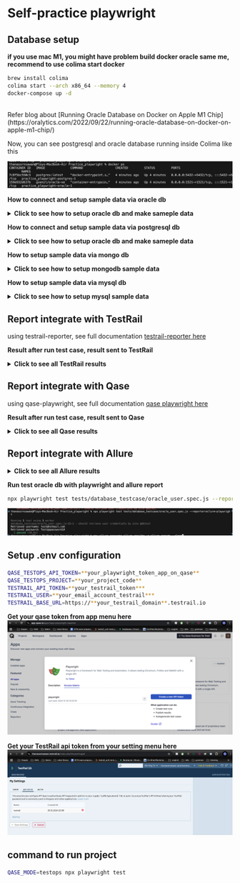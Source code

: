 # Self-practice playwright

## Database setup
**if you use mac M1, you might have problem build docker oracle same me, recommend to use colima start docker**
<br/>

```sh
brew install colima 
colima start --arch x86_64 --memory 4
docker-compose up -d
```

<br/>
Refer blog about [Running Oracle Database on Docker on Apple M1 Chip](https://oralytics.com/2022/09/22/running-oracle-database-on-docker-on-apple-m1-chip/)

Now, you can see postgresql and oracle database running inside Colima like this <br/>

![docker run](https://github.com/Thanasornsawan/Practice_Playwright/blob/main/pictures/docker_run.png?raw=true)

**How to connect and setup sample data via oracle db** <br/>
<details>
    <summary><b>Click to see how to setup oracle db and make sameple data</b></summary>

![oracle query](https://github.com/Thanasornsawan/Practice_Playwright/blob/main/pictures/oracle_query.png?raw=true)
![oracle query2](https://github.com/Thanasornsawan/Practice_Playwright/blob/main/pictures/sample_data.png?raw=true)
</details>

**How to connect and setup sample data via postgresql db** <br/>
<details>
    <summary><b>Click to see how to setup oracle db and make sameple data</b></summary>

![postgresql setup](https://github.com/Thanasornsawan/Practice_Playwright/blob/main/pictures/postgresql_connect.png?raw=true)
![postgresql query](https://github.com/Thanasornsawan/Practice_Playwright/blob/main/pictures/postgresql_data.png?raw=true)
</details>

**How to setup sample data via mongo db** <br/>
<details>
    <summary><b>Click to see how to setup mongodb sample data</b></summary>

![mongo query](https://github.com/Thanasornsawan/Practice_Playwright/blob/main/pictures/mongo_query.png?raw=true)
</details>

**How to setup sample data via mysql db** <br/>
<details>
    <summary><b>Click to see how to setup mysql sample data</b></summary>

![mysql query](https://github.com/Thanasornsawan/Practice_Playwright/blob/main/pictures/mysql_query.png?raw=true)
![mysql query2](https://github.com/Thanasornsawan/Practice_Playwright/blob/main/pictures/mysql_result.png?raw=true)
![mysql query3](https://github.com/Thanasornsawan/Practice_Playwright/blob/main/pictures/mysql_query_result.png?raw=true)
![mysql query4](https://github.com/Thanasornsawan/Practice_Playwright/blob/main/pictures/query_price_condition.png?raw=true)
</details>

## Report integrate with TestRail
using testrail-reporter, see full documentation [testrail-reporter here](https://github.com/zealous-tech/testrail-reporter/tree/main)<br/>

**Result after run test case, result sent to TestRail** <br/>
<details>
    <summary><b>Click to see all TestRail results</b></summary>

![testrail result](https://github.com/Thanasornsawan/Practice_Playwright/blob/main/pictures/testrail_result.png?raw=true)
![testrail_pass result](https://github.com/Thanasornsawan/Practice_Playwright/blob/main/pictures/testrail_pass.png?raw=true)
![testrail_fail result](https://github.com/Thanasornsawan/Practice_Playwright/blob/main/pictures/testrail_fail.png?raw=true)
</details>

## Report integrate with Qase
using qase-playwright, see full documentation [qase playwright here](https://github.com/qase-tms/qase-javascript/tree/main/qase-playwright#configuration)<br/>

**Result after run test case, result sent to Qase** <br/>
<details>
    <summary><b>Click to see all Qase results</b></summary>

![qase_dashboard result](https://github.com/Thanasornsawan/Practice_Playwright/blob/main/pictures/testrun_dashboard_qase.png?raw=true)
![qase result](https://github.com/Thanasornsawan/Practice_Playwright/blob/main/pictures/qase_result.png?raw=true)
</details>

## Report integrate with Allure
<details>
    <summary><b>Click to see all Allure results</b></summary>

```sh
npx allure generate allure-results -o allure-report --clean
npx allure open allure-report
```

![allure open](https://github.com/Thanasornsawan/Practice_Playwright/blob/main/pictures/allure_open.png?raw=true)
![allure dashboard](https://github.com/Thanasornsawan/Practice_Playwright/blob/main/pictures/allure_dashboard.png?raw=true)
</details>

**Run test oracle db with playwright and allure report**
```sh
npx playwright test tests/database_testcase/oracle_user.spec.js --reporter=allure-playwright
```
![run allure](https://github.com/Thanasornsawan/Practice_Playwright/blob/main/pictures/run_test_allure_report.png?raw=true)

## Setup .env configuration
```sh
QASE_TESTOPS_API_TOKEN=**your_playwright_token_app_on_qase**
QASE_TESTOPS_PROJECT=**your_project_code**
TESTRAIL_API_TOKEN=**your_testrail_token***
TESTRAIL_USER=**your_email_account_testrail***
TESTRAIL_BASE_URL=https://**your_testrail_domain**.testrail.io
```

**Get your qase token from app menu here** <br/>
![qase token](https://github.com/Thanasornsawan/Practice_Playwright/blob/main/pictures/api_key_qase.png?raw=true)

**Get your TestRail api token from your setting menu here** <br/>
![testrail token](https://github.com/Thanasornsawan/Practice_Playwright/blob/main/pictures/api_key_testrail.png?raw=true)

## command to run project
```sh
QASE_MODE=testops npx playwright test
```